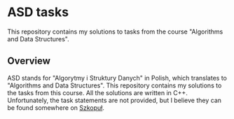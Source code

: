 # ASD tasks

This repository contains my solutions to tasks from the course "Algorithms and
Data Structures".

## Overview

ASD stands for "Algorytmy i Struktury Danych" in Polish, which translates to
"Algorithms and Data Structures". This repository contains my solutions to the
tasks from this course. All the solutions are written in C++. Unfortunately,
the task statements are not provided, but I believe they can be found somewhere
on [Szkopuł](https://szkopul.edu.pl/).
